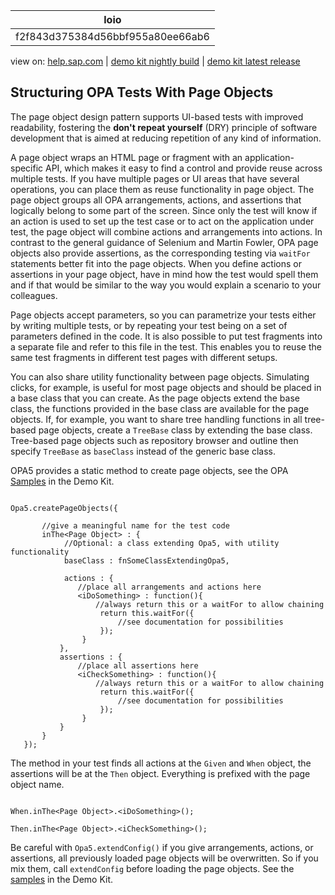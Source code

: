 | loio |
| -----|
| f2f843d375384d56bbf955a80ee66ab6 |

<div id="loio">

view on: [help.sap.com](https://help.sap.com/viewer/DRAFT/3237636b137e43519a20ad5513c49ccb/latest/en-US/f2f843d375384d56bbf955a80ee66ab6.html) | [demo kit nightly build](https://openui5nightly.hana.ondemand.com/#/topic/f2f843d375384d56bbf955a80ee66ab6) | [demo kit latest release](https://openui5.hana.ondemand.com/#/topic/f2f843d375384d56bbf955a80ee66ab6)</div>
<!-- loiof2f843d375384d56bbf955a80ee66ab6 -->

## Structuring OPA Tests With Page Objects

The page object design pattern supports UI-based tests with improved readability, fostering the **don't repeat yourself** \(DRY\) principle of software development that is aimed at reducing repetition of any kind of information.

A page object wraps an HTML page or fragment with an application-specific API, which makes it easy to find a control and provide reuse across multiple tests. If you have multiple pages or UI areas that have several operations, you can place them as reuse functionality in page object. The page object groups all OPA arrangements, actions, and assertions that logically belong to some part of the screen. Since only the test will know if an action is used to set up the test case or to act on the application under test, the page object will combine actions and arrangements into actions. In contrast to the general guidance of Selenium and Martin Fowler, OPA page objects also provide assertions, as the corresponding testing via `waitFor` statements better fit into the page objects. When you define actions or assertions in your page object, have in mind how the test would spell them and if that would be similar to the way you would explain a scenario to your colleagues.

Page objects accept parameters, so you can parametrize your tests either by writing multiple tests, or by repeating your test being on a set of parameters defined in the code. It is also possible to put test fragments into a separate file and refer to this file in the test. This enables you to reuse the same test fragments in different test pages with different setups.

You can also share utility functionality between page objects. Simulating clicks, for example, is useful for most page objects and should be placed in a base class that you can create. As the page objects extend the base class, the functions provided in the base class are available for the page objects. If, for example, you want to share tree handling functions in all tree-based page objects, create a `TreeBase` class by extending the base class. Tree-based page objects such as repository browser and outline then specify `TreeBase` as `baseClass` instead of the generic base class.

OPA5 provides a static method to create page objects, see the OPA [Samples](https://openui5.hana.ondemand.com/explored.html#/entity/sap.ui.test.Opa5/samples) in the Demo Kit.

```lang-js

Opa5.createPageObjects({

       //give a meaningful name for the test code
       inThe<Page Object> : {
            //Optional: a class extending Opa5, with utility functionality
            baseClass : fnSomeClassExtendingOpa5,
             
            actions : {
               //place all arrangements and actions here
               <iDoSomething> : function(){
                   //always return this or a waitFor to allow chaining
                    return this.waitFor({
                        //see documentation for possibilities
                    });
                }
           },
           assertions : {
               //place all assertions here
               <iCheckSomething> : function(){
                   //always return this or a waitFor to allow chaining
                    return this.waitFor({
                        //see documentation for possibilities
                    });
                }
           }
       }
   });

```

The method in your test finds all actions at the `Given` and `When` object, the assertions will be at the `Then` object. Everything is prefixed with the page object name.

```lang-js

When.inThe<Page Object>.<iDoSomething>();

Then.inThe<Page Object>.<iCheckSomething>();

```

Be careful with `Opa5.extendConfig()` if you give arrangements, actions, or assertions, all previously loaded page objects will be overwritten. So if you mix them, call `extendConfig` before loading the page objects. See the [samples](https://openui5.hana.ondemand.com/explored.html#/entity/sap.ui.test.Opa5/samples) in the Demo Kit.


